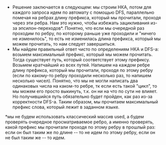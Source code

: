 - Решение заключается в следующем: мы строим НКА, потом для каждого запроса идем по автомату с помощью DFS, параллельно помечая на ребрах длину префикса, который мы прочитали, проходя через эти ребра. Нам это нужно, чтобы избежать зацикливания из-за эпсилон-переходов*. Понятно, что если мы очередной раз проходим по ребру, по которому раньше уже проходили и "ничего не изменилось", то есть не изменилась длина префикса, который мы можем прочитать, то нам следует завершиться. 
- Мы найдем правильный ответ чисто по определениям НКА и DFS-а: возьмем максимальный префикс, который мы можем прочитать. Тогда существует путь, который соответствует этому префиксу. Возьмем кратчайший из всех путей. Напишем на каждом ребре длину префикса, который мы прочитали, проходя по этому ребру (если по какому-то ребру проходили несколько раз, то напишем несколько чисел). Понятно, что мы не могли написать два одинаковых числа на каком-то ребре, тк если есть такой "цикл", то мы можем его просто выкинуть, т.к. он ни на что по сути не влияет. Но получившийся путь обязательно будет пройден, как раз из-за корректности DFS-а. Таким образом, мы прочитаем максимальный префикс слова, который лежит в заданном языке.

*мы не будем использовать классический массив used, а будем проверять очередное просматриваемое ребро, а именно проверять, какой префикс мы прочитали проходя по этому ребру в прошлый раз: если он был таким же по длине -- то не идем по этому ребру, если он не был таким же -- то идем. 